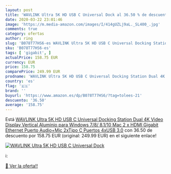 ```yaml
---
layout: post
title: 'WAVLINK Ultra 5K HD USB C Universal Dock al 36.50 % de descuento'
date: 2020-03-22 23:01:46
image: 'https://m.media-amazon.com/images/I/414gUZLj9aL._SL400_.jpg'
comments: true
category: ofertas
author: ring
slug: 'B078T77HS6-es WAVLINK Ultra 5K HD USB C Universal Docking Station Dual...'
sku: 'B078T77HS6-es'
tags: [ 'gigabit', ]
actualPrice: 158.75 EUR
currency: EUR
price: 158.75
comparePrice: 249.99 EUR
prodname: 'WAVLINK Ultra 5K HD USB C Universal Docking Station Dual 4K Video Display Vertical Aluminio para Windows 7/8/ 8.1/10  Mac  2 x HDMI  Gigabit Ethernet  Puerto Audio+Mic  2xTipo C Puertos  4xUSB 3.0'
country: 'es'
flag: '🇪🇸'
brand: ''
buyurl: 'https://www.amazon.es/dp/B078T77HS6/?tag=tolees-21'
descuento: '36.50'
average: '158.75'
---
```


Está [WAVLINK Ultra 5K HD USB C Universal Docking Station Dual 4K Video Display Vertical Aluminio para Windows 7/8/ 8.1/10  Mac  2 x HDMI  Gigabit Ethernet  Puerto Audio+Mic  2xTipo C Puertos  4xUSB 3.0](https://www.amazon.es/dp/B078T77HS6/?tag=tolees-21) con 36.50 de descuento por 158.75 EUR (original: 249.99 EUR) en el siguiente enlace!

[![WAVLINK Ultra 5K HD USB C Universal Dock](https://m.media-amazon.com/images/I/414gUZLj9aL._SL400_.jpg)](https://www.amazon.es/dp/B078T77HS6/?tag=tolees-21)

ℹ️:


[🛒 Ver la oferta!!](https://www.amazon.es/dp/B078T77HS6/?tag=tolees-21)
